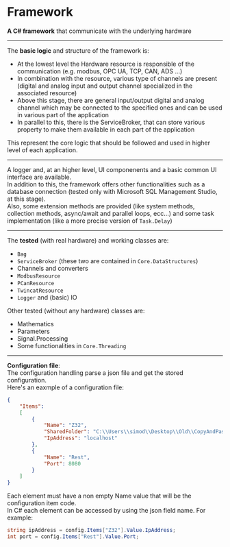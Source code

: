 # Framework
 **A C# framework** that communicate with the underlying hardware
 ________________________________________________________________
 
 The **basic logic** and structure of the framework is:
 - At the lowest level the Hardware resource is responsible of the communication (e.g. modbus, OPC UA, TCP, CAN, ADS ...)
 - In combination with the resource, various type of channels are present (digital and analog input and output channel specialized in the associated resource)
 - Above this stage, there are general input/output digital and analog channel which may be connected to the specified ones and can be used in various part of the application
 - In parallel to this, there is the ServiceBroker, that can store various property to make them available in each part of the application

This represent the core logic that should be followed and used in higher level of each application.
 
 _________________________________________________________________

 A logger and, at an higher level, UI componenents and a basic common UI interface are available. <br/>
 In addition to this, the framework offers other functionalities such as a database connection (tested only with Microsoft SQL Management Studio, at this stage). <br/>
 Also, some extension methods are provided (like system methods, collection methods, async/await and parallel loops, ecc...) and some task implementation (like a more precise version of ```Task.Delay```)

__________________________________________________________________

The **tested** (with real hardware) and working classes are:
- ```Bag```
- ```ServiceBroker``` (these two are contained in ```Core.DataStructures```)
- Channels and converters
- ```ModbusResource```
- ```PCanResource```
- ```TwincatResource```
- ```Logger``` and (basic) IO

Other tested (without any hardware) classes are:
- Mathematics
- Parameters
- Signal.Processing
- Some functionalities in ```Core.Threading```

__________________________________________________________________
**Configuration file**: <br/>
The configuration handling parse a json file and get the stored configuration. <br/>
Here's an eaxmple of a configuration file:
```json
{
    "Items":
    [
        {
            "Name": "Z32",
            "SharedFolder": "C:\\Users\\simod\\Desktop\\Old\\CopyAndPasteTest",
            "IpAddress": "localhost"
        },
        {
            "Name": "Rest",
            "Port": 8080
        }
    ]
}
```
Each element must have a non empty Name value that will be the configuration item code. <br/>
In C# each element can be accessed by using the json field name. For example:
```cs
string ipAddress = config.Items["Z32"].Value.IpAddress;
int port = config.Items["Rest"].Value.Port;
```